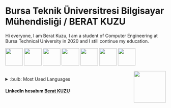 # Bursa Teknik Üniversitresi Bilgisayar Mühendisliği / BERAT KUZU



Hi everyone, I am Berat Kuzu, I am a student of Computer Engineering at Bursa Technical University in 2020 and I still continue my education.
</br>

<p><img src="https://cdn-icons-png.flaticon.com/512/6132/6132221.png" width="55"> <img src="https://cdn-icons-png.flaticon.com/512/5968/5968292.png" width="55"> 
<img src="https://github.com/BeratKuzu55/BeratKuzu55/assets/75533278/a9613144-9cb3-48f7-bdc0-5a3aad880590" width="55">
 <img src="https://github.com/BeratKuzu55/BeratKuzu55/assets/75533278/0a6e1ba4-fe15-44f1-b533-4918b7b3503d" width="55">
  <img src="https://github.com/BeratKuzu55/BeratKuzu55/assets/75533278/9d1a9e17-3c4e-4ee8-bfe7-2abc12ee58ad" width="55">
 <img src="https://github.com/BeratKuzu55/BeratKuzu55/assets/75533278/a396bed2-b63b-4b9e-8816-15e7ce70569f" width="55">
  <img src="https://github.com/BeratKuzu55/BeratKuzu55/assets/75533278/92025745-ef18-450b-9559-ca11269b7bcd" width="55">

  <img src="https://user-images.githubusercontent.com/75533278/201489848-d5469a9c-2ece-4775-a916-e6780fdee36f.gif" width="100" align="right" border-radius="10px"> </p>

</br> 

<details>
  <summary>:bulb: Most Used Languages</summary>
  <img src="https://github-readme-stats.vercel.app/api/top-langs/?username=BeratKuzu55&layout=compact" >
  </details>


#### LinkedIn hesabım  [Berat KUZU]
[Berat KUZU]:https://www.linkedin.com/in/berat-kuzu-a57a71197/
